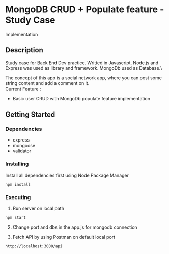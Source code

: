 # MongoDB CRUD + Populate feature - Study Case
Implementation

## Description
Study case for Back End Dev practice. Writted in Javascript. Node.js and Express was used as library and framework. MongoDb used as Database.\

The concept of this app is a social network app, where you can post some string content and add a comment on it.\
Current Feature :
* Basic user CRUD with MongoDb populate feature implementation


## Getting Started

### Dependencies

* express
* mongoose
* validator

### Installing
Install all dependencies first using Node Package Manager
```
npm install
```

### Executing
1. Run server on local path
```
npm start
```
2. Change port and dbs in the app.js for mongodb connection

3. Fetch API by using Postman on default local port
```
http://localhost:3000/api

